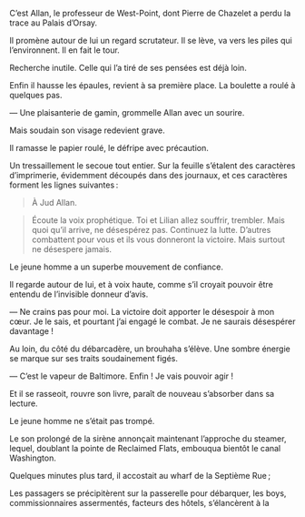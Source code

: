 C’est Allan, le professeur de West-Point, dont Pierre de Chazelet a perdu la trace au Palais d’Orsay.

Il promène autour de lui un regard scrutateur. Il se lève, va vers les piles
qui l’environnent. Il en fait le tour.

Recherche inutile. Celle qui l’a tiré de ses pensées est déjà loin.

Enfin il hausse les épaules, revient à sa première place. La boulette a roulé
à quelques pas.

— Une plaisanterie de gamin, grommelle Allan avec un sourire.

Mais soudain son visage redevient grave.

Il ramasse le papier roulé, le défripe avec précaution.

Un tressaillement le secoue tout entier. Sur la feuille s’étalent des caractères d’imprimerie, évidemment découpés dans des journaux, et ces caractères forment les lignes suivantes :

> À Jud Allan.

> Écoute la voix prophétique. Toi et Lilian allez souffrir, trembler. Mais quoi qu’il arrive, ne désespérez pas. Continuez la lutte. D’autres combattent pour vous et ils vous donneront la victoire. Mais surtout ne désespere jamais.

Le jeune homme a un superbe mouvement de confiance.

Il regarde autour de lui, et à voix haute, comme s’il croyait pouvoir être
entendu de l’invisible donneur d’avis.

— Ne crains pas pour moi. La victoire doit apporter le désespoir à mon
cœur. Je le sais, et pourtant j’ai engagé le combat. Je ne saurais désespérer
davantage !

Au loin, du côté du débarcadère, un brouhaha s’élève. Une sombre énergie se marque sur ses traits soudainement figés.

— C’est le vapeur de Baltimore. Enfin ! Je vais pouvoir agir !

Et il se rasseoit, rouvre son livre, paraît de nouveau s’absorber dans sa lecture.

Le jeune homme ne s’était pas trompé.

Le son prolongé de la sirène annonçait maintenant l’approche du steamer,
lequel, doublant la pointe de Reclaimed Flats, embouqua bientôt le canal
Washington.

Quelques minutes plus tard, il accostait au wharf de la Septième Rue ;

Les passagers se précipitèrent sur la passerelle pour débarquer, les boys,
commissionnaires assermentés, facteurs des hôtels, s’élancèrent à la
